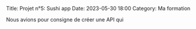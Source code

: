 Title: Projet n°5: Sushi app
Date: 2023-05-30 18:00
Category: Ma formation

Nous avions pour consigne de créer une API qui